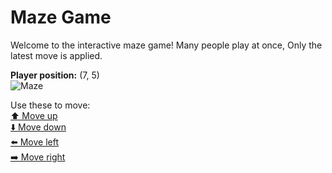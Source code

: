 # Maze Game  
Welcome to the interactive maze game! Many people play at once, Only the latest move is applied.

**Player position:** (7, 5)  
![Maze](https://recognize-instructor-criteria-other.trycloudflare.com/images/pos_7_5.png?t=1760509002758)

Use these to move:  
[⬆️ Move up](https://recognize-instructor-criteria-other.trycloudflare.com/move/7_5_w)  
[⬇️ Move down](https://recognize-instructor-criteria-other.trycloudflare.com/move/7_5_s)  
[⬅️ Move left](https://recognize-instructor-criteria-other.trycloudflare.com/move/7_5_a)  
[➡️ Move right](https://recognize-instructor-criteria-other.trycloudflare.com/move/7_5_d)
